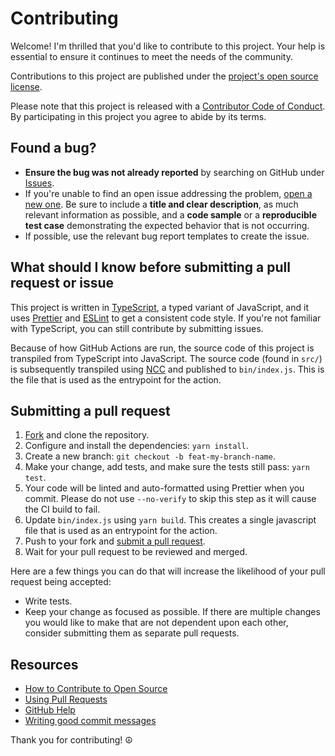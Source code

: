 # Contributing

[fork]: https://github.com/castastrophe/actions-pr-auto-update/fork
[pr]: https://github.com/castastrophe/actions-pr-auto-update/compare
[code-of-conduct]: CODE_OF_CONDUCT.md

Welcome! I'm thrilled that you'd like to contribute to this project. Your help is essential to ensure it continues to meet the needs of the community.

Contributions to this project are published under the [project's open source license](LICENSE).

Please note that this project is released with a [Contributor Code of Conduct][code-of-conduct]. By participating in this project you agree to abide by its terms.

## Found a bug?

- **Ensure the bug was not already reported** by searching on GitHub under [Issues](https://github.com/castastrophe/actions-pr-auto-update/issues).
- If you're unable to find an open issue addressing the problem, [open a new one](https://github.com/castastrophe/actions-pr-auto-update/issues/new). Be sure to include a **title and clear description**, as much relevant information as possible, and a **code sample** or a **reproducible test case** demonstrating the expected behavior that is not occurring.
- If possible, use the relevant bug report templates to create the issue.

## What should I know before submitting a pull request or issue

This project is written in [TypeScript](https://www.typescriptlang.org/), a typed variant of JavaScript, and it uses [Prettier](https://prettier.io/) and [ESLint](https://eslint.org) to get a consistent code style. If you're not familiar with TypeScript, you can still contribute by submitting issues.

Because of how GitHub Actions are run, the source code of this project is transpiled from TypeScript into JavaScript. The source code (found in `src/`) is subsequently transpiled using [NCC](https://github.com/vercel/ncc/blob/master/readme.md) and published to `bin/index.js`. This is the file that is used as the entrypoint for the action.

## Submitting a pull request

1. [Fork][fork] and clone the repository.
1. Configure and install the dependencies: `yarn install`.
1. Create a new branch: `git checkout -b feat-my-branch-name`.
1. Make your change, add tests, and make sure the tests still pass: `yarn test`.
1. Your code will be linted and auto-formatted using Prettier when you commit. Please do not use `--no-verify` to skip this step as it will cause the CI build to fail.
1. Update `bin/index.js` using `yarn build`. This creates a single javascript file that is used as an entrypoint for the action.
1. Push to your fork and [submit a pull request][pr].
1. Wait for your pull request to be reviewed and merged.

Here are a few things you can do that will increase the likelihood of your pull request being accepted:

- Write tests.
- Keep your change as focused as possible. If there are multiple changes you would like to make that are not dependent upon each other, consider submitting them as separate pull requests.

## Resources

- [How to Contribute to Open Source](https://opensource.guide/how-to-contribute/)
- [Using Pull Requests](https://help.github.com/articles/about-pull-requests/)
- [GitHub Help](https://help.github.com)
- [Writing good commit messages](http://tbaggery.com/2008/04/19/a-note-about-git-commit-messages.html)

Thank you for contributing! :peace_symbol:
